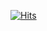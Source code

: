 [![Hits](https://hits.seeyoufarm.com/api/count/incr/badge.svg?url=https%3A%2F%2Fyoongyoonge.github.io&count_bg=%2379C83D&title_bg=%23555555&icon=&icon_color=%23E7E7E7&title=hits&edge_flat=false)](https://hits.seeyoufarm.com)